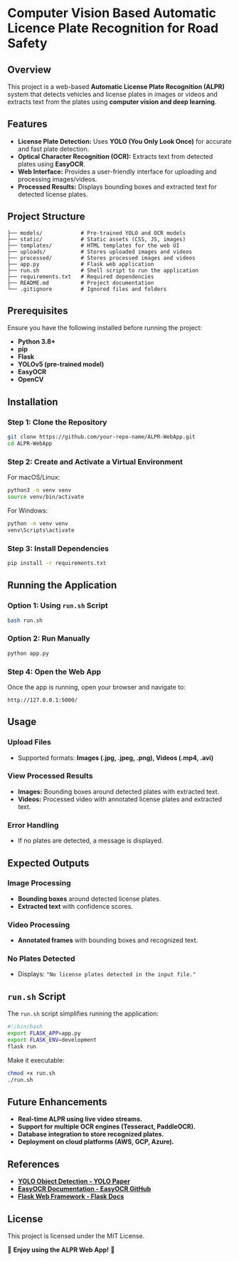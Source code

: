 # Computer Vision Based Automatic Licence Plate Recognition for Road Safety

## Overview  
This project is a web-based **Automatic License Plate Recognition (ALPR)** system that detects vehicles and license plates in images or videos and extracts text from the plates using **computer vision and deep learning**.  

## Features  
- **License Plate Detection:** Uses **YOLO (You Only Look Once)** for accurate and fast plate detection.  
- **Optical Character Recognition (OCR):** Extracts text from detected plates using **EasyOCR**.  
- **Web Interface:** Provides a user-friendly interface for uploading and processing images/videos.  
- **Processed Results:** Displays bounding boxes and extracted text for detected license plates.  

## Project Structure  
```
├── models/            # Pre-trained YOLO and OCR models  
├── static/            # Static assets (CSS, JS, images)  
├── templates/         # HTML templates for the web UI  
├── uploads/           # Stores uploaded images and videos  
├── processed/         # Stores processed images and videos  
├── app.py             # Flask web application  
├── run.sh             # Shell script to run the application  
├── requirements.txt   # Required dependencies  
├── README.md          # Project documentation  
└── .gitignore         # Ignored files and folders  
```

## Prerequisites  
Ensure you have the following installed before running the project:  
- **Python 3.8+**  
- **pip**  
- **Flask**  
- **YOLOv5 (pre-trained model)**  
- **EasyOCR**  
- **OpenCV**  

## Installation  

### Step 1: Clone the Repository  
```bash
git clone https://github.com/your-repo-name/ALPR-WebApp.git
cd ALPR-WebApp
```

### Step 2: Create and Activate a Virtual Environment  

For macOS/Linux:  
```bash
python3 -m venv venv
source venv/bin/activate
```

For Windows:  
```bash
python -m venv venv
venv\Scripts\activate
```

### Step 3: Install Dependencies  
```bash
pip install -r requirements.txt
```

## Running the Application  

### Option 1: Using `run.sh` Script  
```bash
bash run.sh
```

### Option 2: Run Manually  
```bash
python app.py
```

### Step 4: Open the Web App  
Once the app is running, open your browser and navigate to:  
```
http://127.0.0.1:5000/
```

## Usage  

### Upload Files  
- Supported formats: **Images (.jpg, .jpeg, .png), Videos (.mp4, .avi)**  

### View Processed Results  
- **Images:** Bounding boxes around detected plates with extracted text.  
- **Videos:** Processed video with annotated license plates and extracted text.  

### Error Handling  
- If no plates are detected, a message is displayed.  

## Expected Outputs  

### Image Processing  
- **Bounding boxes** around detected license plates.  
- **Extracted text** with confidence scores.  

### Video Processing  
- **Annotated frames** with bounding boxes and recognized text.  

### No Plates Detected  
- Displays: `"No license plates detected in the input file."`  

## `run.sh` Script  
The `run.sh` script simplifies running the application:  
```bash
#!/bin/bash
export FLASK_APP=app.py
export FLASK_ENV=development
flask run
```
Make it executable:  
```bash
chmod +x run.sh
./run.sh
```

## Future Enhancements  
- **Real-time ALPR using live video streams.**  
- **Support for multiple OCR engines (Tesseract, PaddleOCR).**  
- **Database integration to store recognized plates.**  
- **Deployment on cloud platforms (AWS, GCP, Azure).**  

## References  
- **[YOLO Object Detection - YOLO Paper](https://arxiv.org/abs/1506.02640)**  
- **[EasyOCR Documentation - EasyOCR GitHub](https://github.com/JaidedAI/EasyOCR)**  
- **[Flask Web Framework - Flask Docs](https://flask.palletsprojects.com/)**  

## License  
This project is licensed under the MIT License.  

🚗 **Enjoy using the ALPR Web App!** 🚀  
